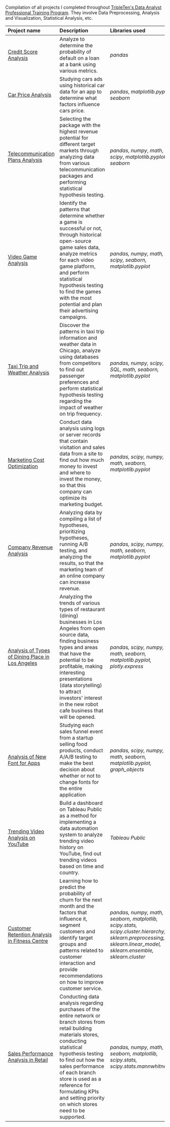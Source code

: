 Compilation of all projects I completed throughout [TripleTen's Data Analyst Professional Training Program](https://tripleten.com/id-idn/data-analyst/). They involve Data Preprocessing, Analysis and Visualization, Statistical Analysis, etc.

| Project name | Description | Libraries used |
| :---------------------- | :---------------------- | :---------------------- |
| [Credit Score Analysis]() | Analyze to determine the probability of default on a loan at a bank using various metrics. | *pandas* |
| [Car Price Analysis]() | Studying cars ads using historical car data for an app to determine what factors influence cars price. | *pandas*, *matplotlib.pyplot*, *seaborn* |
|[Telecommunication Plans Analysis]()| Selecting the package with the highest revenue potential for different target markets through analyzing data from various telecommunication packages and performing statistical hypothesis testing. | *pandas*, *numpy*, *math*, *scipy*, *matplotlib.pyplot*, *seaborn* |
|[Video Game Analysis]()| Identify the patterns that determine whether a game is successful or not, through historical open-source game sales data, analyze metrics for each video game platform, and perform statistical hypothesis testing to find the games with the most potential and plan their advertising campaigns. | *pandas, numpy, math, scipy, seaborn, matplotlib.pyplot* |
|[Taxi Trip and Weather Analysis]()| Discover the patterns in taxi trip information and weather data in Chicago, analyze using databases from competitors to find out passenger preferences and perform statistical hypothesis testing regarding the impact of weather on trip frequency. | *pandas, numpy, scipy, SQL, math, seaborn, matplotlib.pyplot* |
|[Marketing Cost Optimization]()| Conduct data analysis using logs or server records that contain visitation and sales data from a site to find out how much money to invest and where to invest the money, so that this company can optimize its marketing budget. | *pandas, scipy, numpy, math, seaborn, matplotlib.pyplot* |
|[Company Revenue Analysis]()| Analyzing data by compiling a list of hypotheses, prioritizing hypotheses, running A/B testing, and analyzing the results, so that the marketing team of an online company can increase revenue. | *pandas, scipy, numpy, math, seaborn, matplotlib.pyplot* |
|[Analysis of Types of Dining Place in Los Angeles]()| Analyzing the trends of various types of restaurant (dining) businesses in Los Angeles from open source data, finding business types and areas that have the potential to be profitable, making interesting presentations (data storytelling) to attract investors' interest in the new robot cafe business that will be opened. | *pandas, scipy, numpy, math, seaborn, matplotlib.pyplot, plotly.express* |
|[Analysis of New Font for Apps]()| Studying each sales funnel event from a startup selling food products, conduct A/A/B testing to make the best decision about whether or not to change fonts for the entire application | *pandas, scipy, numpy, math, seaborn, matplotlib.pyplot, graph_objects* |
|[Trending Video Analysis on YouTube]()| Build a dashboard on Tableau Public as a method for implementing a data automation system to analyze trending video history on YouTube, find out trending videos based on time and country. | *Tableau Public* |
|[Customer Retention Analysis in Fitness Centre]()| Learning how to predict the probability of churn for the next month and the factors that influence it, segment customers and identify target groups and patterns related to customer interaction and provide recommendations on how to improve customer service.| *pandas, numpy, math, seaborn, matplotlib, scipy.stats, scipy.cluster.hierarchy, sklearn.preprocessing, sklearn.linear_model, sklearn.ensemble, sklearn.cluster* |
|[Sales Performance Analysis in Retail]()| Conducting data analysis regarding purchases of the entire network or branch stores from retail building materials stores, conducting statistical hypothesis testing to find out how the sales performance of each branch store is used as a reference for formulating KPIs and setting priority on which stores need to be supported.| *pandas, numpy, math, seaborn, matplotlib, scipy.stats, scipy.stats.mannwhitneyu* |
